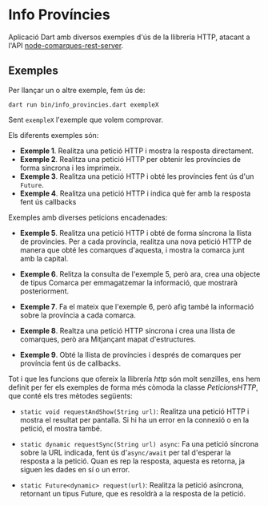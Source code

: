 # Info Províncies

Aplicació Dart amb diversos exemples d'ús de la llibrería HTTP, atacant a l'API [node-comarques-rest-server](https://github.com/joamuran/node-comarques-rest-server).

## Exemples

Per llançar un o altre exemple, fem ús de:

```
dart run bin/info_provincies.dart exempleX
```

Sent `exempleX` l'exemple que volem comprovar.

Els diferents exemples són:

* **Exemple 1**. Realitza una petició HTTP i mostra la resposta directament.
* **Exemple 2**. Realitza una petició HTTP per obtenir les províncies de forma síncrona i les imprimeix.
* **Exemple 3**. Realitza una petició HTTP i obté les províncies fent ús d'un `Future`.
* **Exemple 4**. Realitza una petició HTTP i indica què fer amb la resposta fent ús callbacks

Exemples amb diverses peticions encadenades:

* **Exemple 5**. Realitza una petició HTTP i obté de forma síncrona la llista de províncies. Per a cada província, realitza una nova petició HTTP de manera que obté les comarques d'aquesta, i mostra la comarca junt amb la capital.

* **Exemple 6**. Relitza la consulta de l'exemple 5, però ara, crea una objecte de tipus Comarca per emmagatzemar la informació, que mostrarà posteriorment.

* **Exemple 7**. Fa el mateix que l'exemple 6, però afig també la informació sobre la província a cada comarca.

* **Exemple 8**. Realtza una petició HTTP síncrona i crea una llista de comarques, però ara Mitjançant mapat d'estructures.

* **Exemple 9**. Obté la llista de províncies i després de comarques per província fent ús de callbacks.

Tot i que les funcions que ofereix la llibrería *http* són molt senzilles, ens hem definit per fer els exemples de forma més còmoda la classe *PeticionsHTTP*, que conté els tres mètodes següents:

* `static void requestAndShow(String url)`: Realitza una petició HTTP i mostra el resultat per pantalla. Si hi ha un error en la connexió o en la petició, el mostra també.

* `static dynamic requestSync(String url) async`: Fa una petició síncrona sobre la URL indicada, fent ús d'`async/await` per tal d'esperar la resposta a la petició. Quan es rep la resposta, aquesta es retorna, ja siguen les dades en sí o un error.

* `static Future<dynamic> request(url)`: Realitza la petició asíncrona, retornant un tipus Future, que es resoldrà a la resposta de la petició.